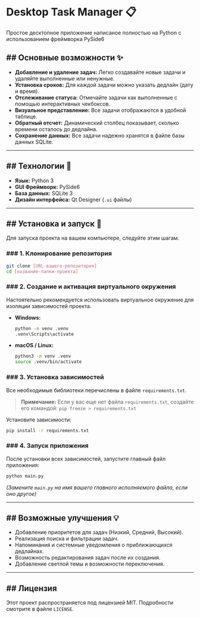 # Desktop Task Manager 📋

Простое десктопное приложение написаное полностью на Python с использованием фреймворка PySide6

## ## Основные возможности ✨

* **Добавление и удаление задач:** Легко создавайте новые задачи и удаляйте выполненные или ненужные.
* **Установка сроков:** Для каждой задачи можно указать дедлайн (дату и время).
* **Отслеживание статуса:** Отмечайте задачи как выполненные с помощью интерактивных чекбоксов.
* **Визуальное представление:** Все задачи отображаются в удобной таблице.
* **Обратный отсчет:** Динамический столбец показывает, сколько времени осталось до дедлайна.
* **Сохранение данных:** Все задачи надежно хранятся в файле базы данных SQLite.

---

## ## Технологии 🔧

* **Язык:** Python 3
* **GUI Фреймворк:** PySide6
* **База данных:** SQLite 3
* **Дизайн интерфейса:** Qt Designer (`.ui` файлы)

---

## ## Установка и запуск 🚀

Для запуска проекта на вашем компьютере, следуйте этим шагам.

### ### 1. Клонирование репозитория

```bash
git clone [URL-вашего-репозитория]
cd [название-папки-проекта]
```

### ### 2. Создание и активация виртуального окружения

Настоятельно рекомендуется использовать виртуальное окружение для изоляции зависимостей проекта.

* **Windows:**
    ```bash
    python -m venv .venv
    .venv\Scripts\activate
    ```

* **macOS / Linux:**
    ```bash
    python3 -m venv .venv
    source .venv/bin/activate
    ```

### ### 3. Установка зависимостей

Все необходимые библиотеки перечислены в файле `requirements.txt`.

> **Примечание:** Если у вас еще нет файла `requirements.txt`, создайте его командой:
> `pip freeze > requirements.txt`

Установите зависимости:
```bash
pip install -r requirements.txt
```

### ### 4. Запуск приложения

После установки всех зависимостей, запустите главный файл приложения:

```bash
python main.py
```
*(Замените `main.py` на имя вашего главного исполняемого файла, если оно другое)*

---

## ## Возможные улучшения 💡

* Добавление приоритетов для задач (Низкий, Средний, Высокий).
* Реализация поиска и фильтрации задач.
* Напоминания и системные уведомления о приближающихся дедлайнах.
* Возможность редактирования задач после их создания.
* Добавление светлой темы и возможности переключения.

---

## ## Лицензия

Этот проект распространяется под лицензией MIT. Подробности смотрите в файле `LICENSE`.
